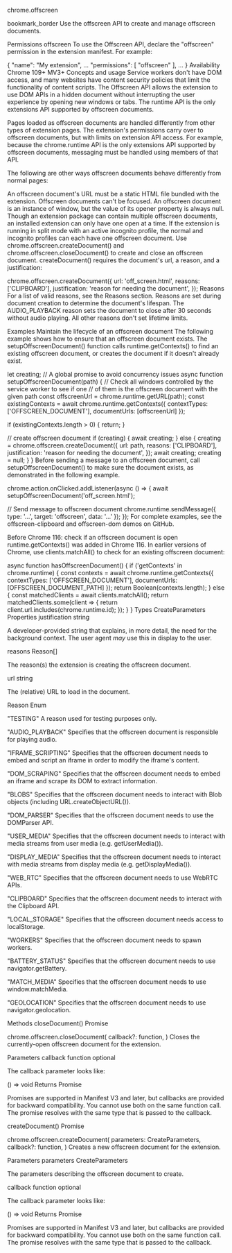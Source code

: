 chrome.offscreen 

bookmark_border
Use the offscreen API to create and manage offscreen documents.

Permissions
offscreen
To use the Offscreen API, declare the "offscreen" permission in the extension manifest. For example:


{
  "name": "My extension",
  ...
  "permissions": [
    "offscreen"
  ],
  ...
}
Availability
Chrome 109+ MV3+
Concepts and usage
Service workers don't have DOM access, and many websites have content security policies that limit the functionality of content scripts. The Offscreen API allows the extension to use DOM APIs in a hidden document without interrupting the user experience by opening new windows or tabs. The runtime API is the only extensions API supported by offscreen documents.

Pages loaded as offscreen documents are handled differently from other types of extension pages. The extension's permissions carry over to offscreen documents, but with limits on extension API access. For example, because the chrome.runtime API is the only extensions API supported by offscreen documents, messaging must be handled using members of that API.

The following are other ways offscreen documents behave differently from normal pages:

An offscreen document's URL must be a static HTML file bundled with the extension.
Offscreen documents can't be focused.
An offscreen document is an instance of window, but the value of its opener property is always null.
Though an extension package can contain multiple offscreen documents, an installed extension can only have one open at a time. If the extension is running in split mode with an active incognito profile, the normal and incognito profiles can each have one offscreen document.
Use chrome.offscreen.createDocument() and chrome.offscreen.closeDocument() to create and close an offscreen document. createDocument() requires the document's url, a reason, and a justification:


chrome.offscreen.createDocument({
  url: 'off_screen.html',
  reasons: ['CLIPBOARD'],
  justification: 'reason for needing the document',
});
Reasons
For a list of valid reasons, see the Reasons section. Reasons are set during document creation to determine the document's lifespan. The AUDIO_PLAYBACK reason sets the document to close after 30 seconds without audio playing. All other reasons don't set lifetime limits.

Examples
Maintain the lifecycle of an offscreen document
The following example shows how to ensure that an offscreen document exists. The setupOffscreenDocument() function calls runtime.getContexts() to find an existing offscreen document, or creates the document if it doesn't already exist.


let creating; // A global promise to avoid concurrency issues
async function setupOffscreenDocument(path) {
  // Check all windows controlled by the service worker to see if one
  // of them is the offscreen document with the given path
  const offscreenUrl = chrome.runtime.getURL(path);
  const existingContexts = await chrome.runtime.getContexts({
    contextTypes: ['OFFSCREEN_DOCUMENT'],
    documentUrls: [offscreenUrl]
  });

  if (existingContexts.length > 0) {
    return;
  }

  // create offscreen document
  if (creating) {
    await creating;
  } else {
    creating = chrome.offscreen.createDocument({
      url: path,
      reasons: ['CLIPBOARD'],
      justification: 'reason for needing the document',
    });
    await creating;
    creating = null;
  }
}
Before sending a message to an offscreen document, call setupOffscreenDocument() to make sure the document exists, as demonstrated in the following example.


chrome.action.onClicked.addListener(async () => {
  await setupOffscreenDocument('off_screen.html');

  // Send message to offscreen document
  chrome.runtime.sendMessage({
    type: '...',
    target: 'offscreen',
    data: '...'
  });
});
For complete examples, see the offscreen-clipboard and offscreen-dom demos on GitHub.

Before Chrome 116: check if an offscreen document is open
runtime.getContexts() was added in Chrome 116. In earlier versions of Chrome, use clients.matchAll() to check for an existing offscreen document:


async function hasOffscreenDocument() {
  if ('getContexts' in chrome.runtime) {
    const contexts = await chrome.runtime.getContexts({
      contextTypes: ['OFFSCREEN_DOCUMENT'],
      documentUrls: [OFFSCREEN_DOCUMENT_PATH]
    });
    return Boolean(contexts.length);
  } else {
    const matchedClients = await clients.matchAll();
    return matchedClients.some(client => {
      return client.url.includes(chrome.runtime.id);
    });
  }
}
Types
CreateParameters
Properties
justification
string

A developer-provided string that explains, in more detail, the need for the background context. The user agent _may_ use this in display to the user.

reasons
Reason[]

The reason(s) the extension is creating the offscreen document.

url
string

The (relative) URL to load in the document.

Reason
Enum

"TESTING"
A reason used for testing purposes only.

"AUDIO_PLAYBACK"
Specifies that the offscreen document is responsible for playing audio.

"IFRAME_SCRIPTING"
Specifies that the offscreen document needs to embed and script an iframe in order to modify the iframe's content.

"DOM_SCRAPING"
Specifies that the offscreen document needs to embed an iframe and scrape its DOM to extract information.

"BLOBS"
Specifies that the offscreen document needs to interact with Blob objects (including URL.createObjectURL()).

"DOM_PARSER"
Specifies that the offscreen document needs to use the DOMParser API.

"USER_MEDIA"
Specifies that the offscreen document needs to interact with media streams from user media (e.g. getUserMedia()).

"DISPLAY_MEDIA"
Specifies that the offscreen document needs to interact with media streams from display media (e.g. getDisplayMedia()).

"WEB_RTC"
Specifies that the offscreen document needs to use WebRTC APIs.

"CLIPBOARD"
Specifies that the offscreen document needs to interact with the Clipboard API.

"LOCAL_STORAGE"
Specifies that the offscreen document needs access to localStorage.

"WORKERS"
Specifies that the offscreen document needs to spawn workers.

"BATTERY_STATUS"
Specifies that the offscreen document needs to use navigator.getBattery.

"MATCH_MEDIA"
Specifies that the offscreen document needs to use window.matchMedia.

"GEOLOCATION"
Specifies that the offscreen document needs to use navigator.geolocation.

Methods
closeDocument()
Promise

chrome.offscreen.closeDocument(
  callback?: function,
)
Closes the currently-open offscreen document for the extension.

Parameters
callback
function optional

The callback parameter looks like:


() => void
Returns
Promise<void>

Promises are supported in Manifest V3 and later, but callbacks are provided for backward compatibility. You cannot use both on the same function call. The promise resolves with the same type that is passed to the callback.

createDocument()
Promise

chrome.offscreen.createDocument(
  parameters: CreateParameters,
  callback?: function,
)
Creates a new offscreen document for the extension.

Parameters
parameters
CreateParameters

The parameters describing the offscreen document to create.

callback
function optional

The callback parameter looks like:


() => void
Returns
Promise<void>

Promises are supported in Manifest V3 and later, but callbacks are provided for backward compatibility. You cannot use both on the same function call. The promise resolves with the same type that is passed to the callback.